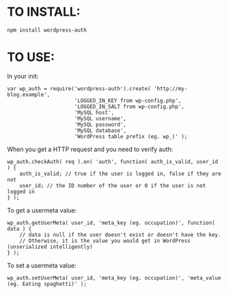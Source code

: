 TO INSTALL:
===========
    npm install wordpress-auth

TO USE:
=======
In your init:

    var wp_auth = require('wordpress-auth').create( 'http://my-blog.example',
                          'LOGGED_IN_KEY from wp-config.php',
                          'LOGGED_IN_SALT from wp-config.php',
                          'MySQL host',
                          'MySQL username',
                          'MySQL password',
                          'MySQL database',
                          'WordPress table prefix (eg. wp_)' );

When you get a HTTP request and you need to verify auth:

    wp_auth.checkAuth( req ).on( 'auth', function( auth_is_valid, user_id ) {
        auth_is_valid; // true if the user is logged in, false if they are not
        user_id; // the ID number of the user or 0 if the user is not logged in
    } );

To get a usermeta value:

    wp_auth.getUserMeta( user_id, 'meta_key (eg. occupation)', function( data ) {
        // data is null if the user doesn't exist or doesn't have the key.
        // Otherwise, it is the value you would get in WordPress (unserialized intelligently)
    } );

To set a usermeta value:

    wp_auth.setUserMeta( user_id, 'meta_key (eg. occupation)', 'meta_value (eg. Eating spaghetti)' );
